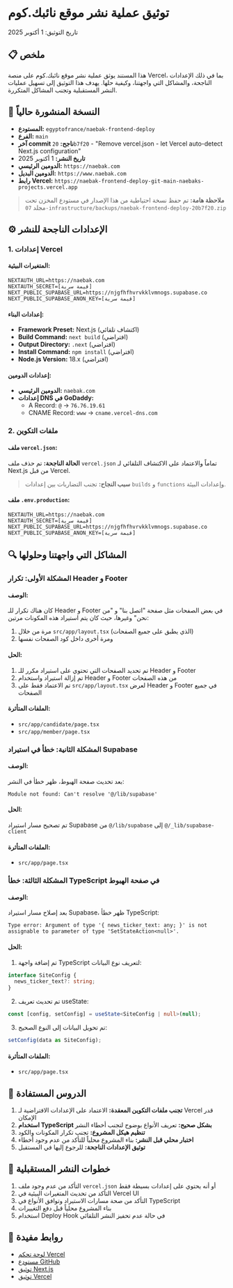 # توثيق عملية نشر موقع نائبك.كوم

تاريخ التوثيق: 1 أكتوبر 2025

## 📋 ملخص

هذا المستند يوثق عملية نشر موقع نائبك.كوم على منصة Vercel، بما في ذلك الإعدادات الناجحة، والمشاكل التي واجهتنا، وكيفية حلها. يهدف هذا التوثيق إلى تسهيل عمليات النشر المستقبلية وتجنب المشاكل المتكررة.

## 🚀 النسخة المنشورة حالياً

- **المستودع:** `egyptofrance/naebak-frontend-deploy`
- **الفرع:** `main`
- **آخر commit ناجح:** `20b7f20` - "Remove vercel.json - let Vercel auto-detect Next.js configuration"
- **تاريخ النشر:** 1 أكتوبر 2025
- **الدومين الرئيسي:** `https://naebak.com`
- **الدومين البديل:** `https://www.naebak.com`
- **رابط Vercel:** `https://naebak-frontend-deploy-git-main-naebaks-projects.vercel.app`

> **ملاحظة هامة:** تم حفظ نسخة احتياطية من هذا الإصدار في مستودع المخزن تحت مجلد `07-infrastructure/backups/naebak-frontend-deploy-20b7f20.zip`

## ⚙️ الإعدادات الناجحة للنشر

### 1. إعدادات Vercel

#### المتغيرات البيئية:
```
NEXTAUTH_URL=https://naebak.com
NEXTAUTH_SECRET=[قيمة سرية]
NEXT_PUBLIC_SUPABASE_URL=https://njgfhfhvrvkklvmnogs.supabase.co
NEXT_PUBLIC_SUPABASE_ANON_KEY=[قيمة سرية]
```

#### إعدادات البناء:
- **Framework Preset:** Next.js (اكتشاف تلقائي)
- **Build Command:** `next build` (افتراضي)
- **Output Directory:** `.next` (افتراضي)
- **Install Command:** `npm install` (افتراضي)
- **Node.js Version:** 18.x (افتراضي)

#### إعدادات الدومين:
- **الدومين الرئيسي:** `naebak.com`
- **إعدادات DNS في GoDaddy:**
  - A Record: `@` → `76.76.19.61`
  - CNAME Record: `www` → `cname.vercel-dns.com`

### 2. ملفات التكوين

#### ملف `vercel.json`:
**الحالة الناجحة:** تم حذف ملف `vercel.json` تماماً والاعتماد على الاكتشاف التلقائي لـ Next.js من قبل Vercel.

> **سبب النجاح:** تجنب التضاربات بين إعدادات `builds` و `functions` وإعدادات البيئة.

#### ملف `.env.production`:
```
NEXTAUTH_URL=https://naebak.com
NEXTAUTH_SECRET=[قيمة سرية]
NEXT_PUBLIC_SUPABASE_URL=https://njgfhfhvrvkklvmnogs.supabase.co
NEXT_PUBLIC_SUPABASE_ANON_KEY=[قيمة سرية]
```

## 🔍 المشاكل التي واجهتنا وحلولها

### المشكلة الأولى: تكرار Header و Footer

#### الوصف:
كان هناك تكرار للـ Header و Footer في بعض الصفحات مثل صفحة "اتصل بنا" و "من نحن" وغيرها، حيث كان يتم استيراد هذه المكونات مرتين:
1. مرة من خلال `src/app/layout.tsx` (الذي يطبق على جميع الصفحات)
2. ومرة أخرى داخل كود الصفحات نفسها

#### الحل:
1. تم تحديد الصفحات التي تحتوي على استيراد مكرر للـ Header و Footer
2. تم إزالة استيراد واستخدام Header و Footer من هذه الصفحات
3. تم الاعتماد فقط على `src/app/layout.tsx` لعرض Header و Footer في جميع الصفحات

#### الملفات المتأثرة:
- `src/app/candidate/page.tsx`
- `src/app/member/page.tsx`

### المشكلة الثانية: خطأ في استيراد Supabase

#### الوصف:
بعد تحديث صفحة الهبوط، ظهر خطأ في النشر:
```
Module not found: Can't resolve '@/lib/supabase'
```

#### الحل:
تم تصحيح مسار استيراد Supabase من `@/lib/supabase` إلى `@/_lib/supabase-client`

#### الملفات المتأثرة:
- `src/app/page.tsx`

### المشكلة الثالثة: خطأ TypeScript في صفحة الهبوط

#### الوصف:
بعد إصلاح مسار استيراد Supabase، ظهر خطأ TypeScript:
```
Type error: Argument of type '{ news_ticker_text: any; }' is not assignable to parameter of type 'SetStateAction<null>'.
```

#### الحل:
1. تم إضافة واجهة TypeScript لتعريف نوع البيانات:
```typescript
interface SiteConfig {
  news_ticker_text?: string;
}
```

2. تم تحديث تعريف useState:
```typescript
const [config, setConfig] = useState<SiteConfig | null>(null);
```

3. تم تحويل البيانات إلى النوع الصحيح:
```typescript
setConfig(data as SiteConfig);
```

#### الملفات المتأثرة:
- `src/app/page.tsx`

## 📝 الدروس المستفادة

1. **تجنب ملفات التكوين المعقدة:** الاعتماد على الإعدادات الافتراضية لـ Vercel قدر الإمكان
2. **استخدام TypeScript بشكل صحيح:** تعريف الأنواع بوضوح لتجنب أخطاء النشر
3. **تنظيم هيكل المشروع:** تجنب تكرار المكونات والكود
4. **اختبار محلي قبل النشر:** بناء المشروع محلياً للتأكد من عدم وجود أخطاء
5. **توثيق الإعدادات الناجحة:** للرجوع إليها في المستقبل

## 🔄 خطوات النشر المستقبلية

1. التأكد من عدم وجود ملف `vercel.json` أو أنه يحتوي على إعدادات بسيطة فقط
2. التأكد من تحديث المتغيرات البيئية في Vercel UI
3. التأكد من صحة مسارات الاستيراد وتوافق الأنواع في TypeScript
4. بناء المشروع محلياً قبل دفع التغييرات
5. استخدام Deploy Hook في حالة عدم تحفيز النشر التلقائي

## 🔗 روابط مفيدة

- [لوحة تحكم Vercel](https://vercel.com/naebaks-projects/naebak-frontend-deploy)
- [مستودع GitHub](https://github.com/egyptofrance/naebak-frontend-deploy)
- [توثيق Next.js](https://nextjs.org/docs)
- [توثيق Vercel](https://vercel.com/docs)
